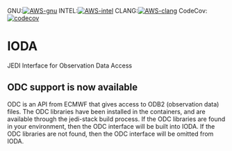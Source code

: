 GNU:[![AWS-gnu](https://codebuild.us-east-1.amazonaws.com/badges?uuid=eyJlbmNyeXB0ZWREYXRhIjoianB5bGN4NkkyRFBlcjZCWGRSQityVDIvVVBkZGQvQW9ITnplZzQ4SzJ4cU9iY3lBVkkxQ2NxRkIwNEdnY1pvZnIvWHZzQU9QMis2dnV0M25iU2JmeWhNPSIsIml2UGFyYW1ldGVyU3BlYyI6IlJ5VklGbis4UjhPK1pFUTAiLCJtYXRlcmlhbFNldFNlcmlhbCI6MX0%3D&branch=develop)](https://console.aws.amazon.com/codesuite/codebuild/projects/automated-testing-ioda-gnu/history?region=us-east-1)
INTEL:[![AWS-intel](https://codebuild.us-east-1.amazonaws.com/badges?uuid=eyJlbmNyeXB0ZWREYXRhIjoiZElWZDBVSlhzY1AydnpBZzB5MUxKRFdIdExyYm1WME9MNGxKWE9GMmV1RCtIZEtiTkIweGdOU1RXTmwzRitKWVZqZ00rQ2hqY2dJRStNNDVMU01aK1pZPSIsIml2UGFyYW1ldGVyU3BlYyI6IlBMWmlucEhvTHBHejhmMEkiLCJtYXRlcmlhbFNldFNlcmlhbCI6MX0%3D&branch=develop)](https://console.aws.amazon.com/codesuite/codebuild/projects/automated-testing-ioda-intel/history?region=us-east-1)
CLANG:[![AWS-clang](https://codebuild.us-east-1.amazonaws.com/badges?uuid=eyJlbmNyeXB0ZWREYXRhIjoiZm5QTHR4YkJqMkkyVUl2Y1VlNGhlTWpSSTJFTGZLZVl5YU1wUVJDYlBpVWo2c2R1YWxtS3lEVWFDOENwTTBmbG9vNTZrK1lBbWJ4MmlpZjlLSWlmWlZrPSIsIml2UGFyYW1ldGVyU3BlYyI6IkdOQVhsQVhadDA2SStIRFYiLCJtYXRlcmlhbFNldFNlcmlhbCI6MX0%3D&branch=develop)](https://console.aws.amazon.com/codesuite/codebuild/projects/automated-testing-ioda-clang/history?region=us-east-1)
CodeCov:[![codecov](https://codecov.io/gh/JCSDA/ioda/branch/develop/graph/badge.svg?token=HyOBuLKWzo)](https://codecov.io/gh/JCSDA/ioda)

# IODA

JEDI Interface for Observation Data Access

## ODC support is now available

ODC is an API from ECMWF that gives access to ODB2 (observation data) files.
The ODC libraries have been installed in the containers, and are available through the jedi-stack build process.
If the ODC libraries are found in your environment, then the ODC interface will be built into IODA.
If the ODC libraries are not found, then the ODC interface will be omitted from IODA.
